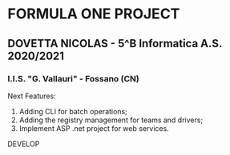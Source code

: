 # FORMULA ONE PROJECT
## DOVETTA NICOLAS - 5^B Informatica A.S. 2020/2021
### I.I.S. "G. Vallauri" - Fossano (CN)

Next Features:
1. Adding CLI for batch operations;
2. Adding the registry management for teams and drivers;
3. Implement ASP .net project for web services.



DEVELOP